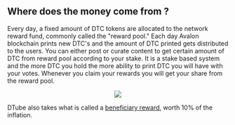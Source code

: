 ## Where does the money come from ?

Every day, a fixed amount of DTC tokens are allocated to the network reward fund, commonly called the "reward pool." Each day Avalon blockchain prints new DTC's and the amount of DTC printed gets distributed to the users. You can either post or curate content to get certain amount of DTC from reward pool according to your stake. It is a stake based system and the more DTC you hold the more ability to print DTC you will have with your votes. Whenever you claim your rewards you will get your share from the reward pool. 

<center>
  
![](https://github.com/dtube/docs/blob/master/imgs/dtubebeneficiary.png?raw=true)

</center>

DTube also takes what is called a [beneficiary reward](/wiki/faq/does-dtube-take-beneficiary-rewards), worth 10% of the inflation.
